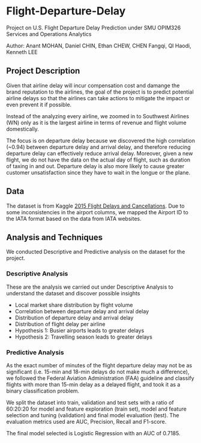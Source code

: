 # Flight-Departure-Delay
Project on U.S. Flight Departure Delay Prediction under SMU OPIM326 Services and Operations Analytics 

Author: Anant MOHAN, Daniel CHIN, Ethan CHEW, CHEN Fangqi, QI Haodi, Kenneth LEE

## Project Description
Given that airline delay will incur compensation cost and damange the brand reputation to the airlines, the goal of the project is to predict potential airline delays so that the airlines can take actions to mitigate the impact or even prevent it if possible.

Instead of the analyzing every airline, we zoomed in to Southwest Airlines (WN) only as it is the largest airline in terms of revenue and flight volume domestically. 

The focus is on departure delay because we discovered the high correlation (~0.94) between departure delay and arrival delay, and therefore reducing departure delay can effectively reduce arrival delay. Moreover, given a new flight, we do not have the data on the actual day of flight, such as duration of taxing in and out. Departure delay is also more likely to cause greater customer unsatisfaction since they have to wait in the longue or the plane.

## Data
The dataset is from Kaggle <a href='https://www.kaggle.com/usdot/flight-delays'>2015 Flight Delays and Cancellations<a>. Due to some inconsistencies in the airport columns, we mapped the Airport ID to the IATA format based on the data from IATA websites.

## Analysis and Techniques
We conducted Descriptive and Predictive analysis on the dataset for the project. 

### Descriptive Analysis
These are the analysis we carried out under Descriptive Analysis to understand the dataset and discover possible insights
<ul>
  <li>Local market share distribution by flight volume</li>
  <li>Correlation between departure delay and arrival delay</li>
  <li>Distribution of departure delay and arrival delay</li>
  <li>Distribution of flight delay per airline</li>
  <li>Hypothesis 1: Busier airports leads to greater delays</li>
  <li>Hypothesis 2: Travelling season leads to greater delays</li>
</ul>

### Predictive Analysis
As the exact number of minutes of the flight departure delay may not be as significant (i.e. 15-min and 18-min delays do not make much a difference), we followed the Federal Aviation Administration (FAA) guideline and classify flights with more than 15-min delay as a delayed flight, and took it as a binary classification problem.

We split the dataset into train, validation and test sets with a ratio of 60:20:20 for model and feature exploration (train set), model and feature selection and tuning (validation) and final model evaluation (test). The evaluation metrics used are AUC, Precision, Recall and F1-score.

The final model selected is Logistic Regression with an AUC of 0.7185. 
